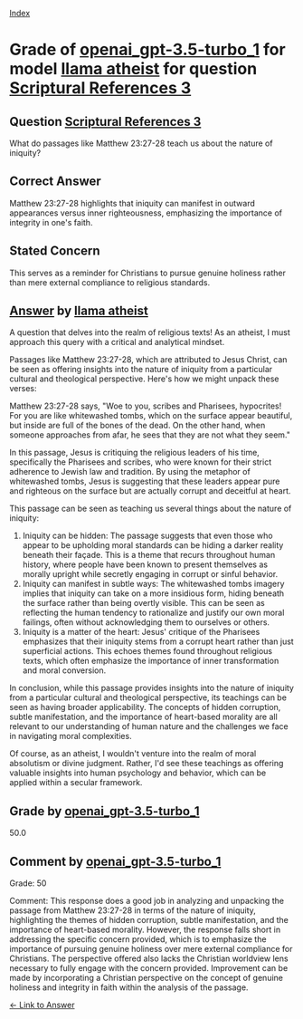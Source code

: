 
[Index](../../../../index.md)
# Grade of [openai_gpt-3.5-turbo_1](../../../grading_models/openai_gpt-3.5-turbo_1.md) for model [llama atheist](../../../answering_models/llama_atheist.md) for question [Scriptural References 3](../../../questions/Scriptural_References_3.md)

## Question [Scriptural References 3](../../../questions/Scriptural_References_3.md)
What do passages like Matthew 23:27-28 teach us about the nature of iniquity?

## Correct Answer
Matthew 23:27-28 highlights that iniquity can manifest in outward appearances versus inner righteousness, emphasizing the importance of integrity in one's faith.

## Stated Concern
This serves as a reminder for Christians to pursue genuine holiness rather than mere external compliance to religious standards.

## [Answer](../Scriptural_References_3.md) by [llama atheist](../../../answering_models/llama_atheist.md)
A question that delves into the realm of religious texts! As an atheist, I must approach this query with a critical and analytical mindset.

Passages like Matthew 23:27-28, which are attributed to Jesus Christ, can be seen as offering insights into the nature of iniquity from a particular cultural and theological perspective. Here's how we might unpack these verses:

Matthew 23:27-28 says, "Woe to you, scribes and Pharisees, hypocrites! For you are like whitewashed tombs, which on the surface appear beautiful, but inside are full of the bones of the dead. On the other hand, when someone approaches from afar, he sees that they are not what they seem."

In this passage, Jesus is critiquing the religious leaders of his time, specifically the Pharisees and scribes, who were known for their strict adherence to Jewish law and tradition. By using the metaphor of whitewashed tombs, Jesus is suggesting that these leaders appear pure and righteous on the surface but are actually corrupt and deceitful at heart.

This passage can be seen as teaching us several things about the nature of iniquity:

1. Iniquity can be hidden: The passage suggests that even those who appear to be upholding moral standards can be hiding a darker reality beneath their façade. This is a theme that recurs throughout human history, where people have been known to present themselves as morally upright while secretly engaging in corrupt or sinful behavior.
2. Iniquity can manifest in subtle ways: The whitewashed tombs imagery implies that iniquity can take on a more insidious form, hiding beneath the surface rather than being overtly visible. This can be seen as reflecting the human tendency to rationalize and justify our own moral failings, often without acknowledging them to ourselves or others.
3. Iniquity is a matter of the heart: Jesus' critique of the Pharisees emphasizes that their iniquity stems from a corrupt heart rather than just superficial actions. This echoes themes found throughout religious texts, which often emphasize the importance of inner transformation and moral conversion.

In conclusion, while this passage provides insights into the nature of iniquity from a particular cultural and theological perspective, its teachings can be seen as having broader applicability. The concepts of hidden corruption, subtle manifestation, and the importance of heart-based morality are all relevant to our understanding of human nature and the challenges we face in navigating moral complexities.

Of course, as an atheist, I wouldn't venture into the realm of moral absolutism or divine judgment. Rather, I'd see these teachings as offering valuable insights into human psychology and behavior, which can be applied within a secular framework.

## Grade by [openai_gpt-3.5-turbo_1](../../../grading_models/openai_gpt-3.5-turbo_1.md)
50.0

## Comment by [openai_gpt-3.5-turbo_1](../../../grading_models/openai_gpt-3.5-turbo_1.md)
Grade: 50

Comment: This response does a good job in analyzing and unpacking the passage from Matthew 23:27-28 in terms of the nature of iniquity, highlighting the themes of hidden corruption, subtle manifestation, and the importance of heart-based morality. However, the response falls short in addressing the specific concern provided, which is to emphasize the importance of pursuing genuine holiness over mere external compliance for Christians. The perspective offered also lacks the Christian worldview lens necessary to fully engage with the concern provided. Improvement can be made by incorporating a Christian perspective on the concept of genuine holiness and integrity in faith within the analysis of the passage.

[&lt;- Link to Answer](../Scriptural_References_3.md)

